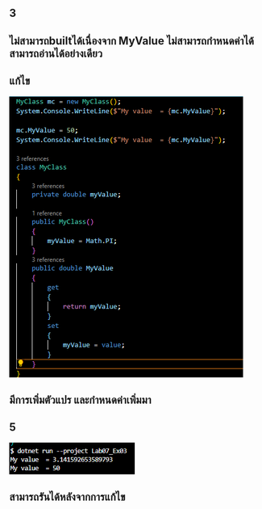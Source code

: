 ## 3
## ไม่สามารถbuiltได้เนื่องจาก MyValue ไม่สามารถกำหนดค่าได้ สามารถอ่านได้อย่างเดียว

## แก้ไข
![alt text](image-2.png)
## มีการเพิ่มตัวแปร และกำหนดค่าเพิ่มมา

## 5
![alt text](image-3.png)
## สามารถรันได้หลังจากการแก้ไข